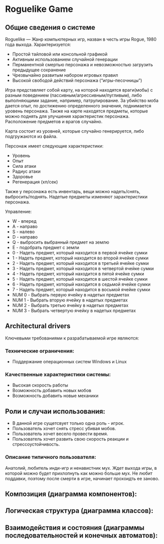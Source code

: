 # Roguelike Game

## Общие сведения о системе

Roguelike — Жанр компьютерных игр, назван в честь игры Rogue, 1980 года выхода. Характеризуется:
  * Простой тайловой или консольной графикой
  * Активным использованием случайной генерации
  * Перманентной смертью персонажа и невозможностью загрузить предыдущее сохранение
  * Чрезвычайно развитым набором игровых правил
  * Высокой свободой действий персонажа (“игры-песочницы”)

Игра представляет собой карту, на которой находятся враги(мобы) с разным поведением (пассивным/агрессивным/пугливым), либо выполняющими задание, например, патрулирование. За убийство моба дается опыт, по достижению определенного значения, поднимается уровень персонажа. Также на карте находятся предметы, которые можно поднять для улучшения характеристик персонажа. Расположение предметов и врагов случайно. 

Карта состоит из уровней, которые случайно генерируется, либо подгружаются из файла. 

Персонаж имеет следующие характеристики:
  * Уровень
  * Опыт
  * Сила атаки
  * Радиус атаки
  * Здоровье
  * Регенерация (хп/сек)

Также у персонажа есть инвентарь, вещи можно надеть/снять, выбросить/поднять. Надетые предметы изменяют зарактеристики персонажа. 

Управление:
  * W - вперед
  * A - направо
  * S - налево
  * D - направо
  * Q - выбросить выбранный предмет на землю
  * E - подобрать предмет с земли
  * 0 - Надеть предмет, который находится в первой ячейке сумки
  * 1 - Надеть предмет, который находится во второй ячейке сумки
  * 2 - Надеть предмет, который находится в третьей ячейке сумки
  * 3 - Надеть предмет, который находится в четвертой ячейке сумки
  * 4 - Надеть предмет, который находится в пятой ячейке сумки
  * 5 - Надеть предмет, который находится в шестой ячейке сумки
  * 6 - Надеть предмет, который находится в седьмой ячейке сумки
  * 7 - Надеть предмет, который находится в восьмой ячейке сумки
  * NUM 0 - Выбрать первую ячейку в надетых предметах  
  * NUM 1 - Выбрать вторую ячейку в надетых предметах 
  * NUM 2 - Выбрать третью ячейку в надетых предметах 
  * NUM 3 - Выбрать четвертую ячейку в надетых предметах 
    
## Architectural drivers

Ключевыми требованиями к разрабатываемой игре являются:

### Технические ограничения:
  * Поддержание операционных систем Windows и Linux 

### Качественные характеристики системы:
  * Высокая скорость работы
  * Возможность добавить новых мобов
  * Возможность добавить новые механики

## Роли и случаи использования:
  * В данной игре сущетсвует только одна роль - игрок.
  * Пользователь хочет снять стресс убивая мобов.
  * Пользователь хочет весело провести время.
  * Пользователь хочет развить свою скорость реакции и стрессоустойчивость.

### Описание типичного пользователя:
  Анатолий, любитель инди-игр и ненавистник мух. Ждет выхода игры, в которой можно будет прихлопнуть как можно больше мух. Не любит поддавки, поэтому после смерти в игре, начинает прохоидть ее заново.

## Композиция (диаграмма компонентов):

## Логическая структура (диаграмма классов):

## Взаимодействия и состояния (диаграммы последовательностей и конечных автоматов):



